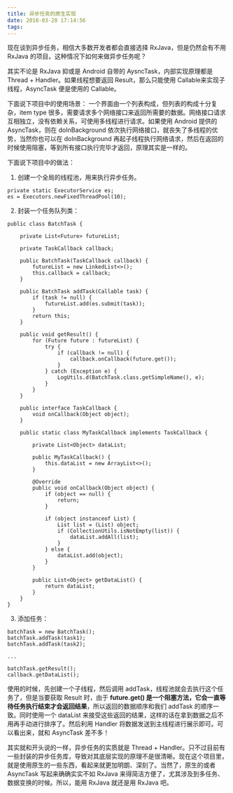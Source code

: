 ```yaml
---
title: 异步任务的原生实现
date: 2018-03-28 17:14:56
tags:
---
```

现在谈到异步任务，相信大多数开发者都会直接选择 RxJava，但是仍然会有不用 RxJava 的项目。这种情况下如何来做异步任务呢？

其实不论是 RxJava 抑或是 Android 自带的 AysncTask，内部实现原理都是 Thread + Handler。如果线程想要返回 Result，那么只能使用 Callable来实现子线程，AsyncTask 便是使用的 Callable。

下面说下项目中的使用场景：
一个界面由一个列表构成，但列表的构成十分复杂，item type 很多，需要请求多个网络接口来返回所需要的数据。网络接口请求互相独立，没有依赖关系，可使用多线程进行请求。如果使用 Android 提供的 AsyncTask，则在 doInBackground 依次执行网络接口，就丧失了多线程的优势，当然你也可以在 doInBackground 再起子线程执行网络请求，然后在返回的时候使用阻塞，等到所有接口执行完毕才返回，原理其实是一样的。

<!-- more -->

下面说下项目中的做法：
1. 创建一个全局的线程池，用来执行异步任务。
```
private static ExecutorService es;
es = Executors.newFixedThreadPool(10);
```
2. 封装一个任务队列类：
```
public class BatchTask {

    private List<Future> futureList;

    private TaskCallback callback;

    public BatchTask(TaskCallback callback) {
        futureList = new LinkedList<>();
        this.callback = callback;
    }

    public BatchTask addTask(Callable task) {
        if (task != null) {
            futureList.add(es.submit(task));
        }
        return this;
    }

    public void getResult() {
        for (Future future : futureList) {
            try {
                if (callback != null) {
                    callback.onCallback(future.get());
                }
            } catch (Exception e) {
                LogUtils.d(BatchTask.class.getSimpleName(), e);
            }
        }
    }

    public interface TaskCallback {
        void onCallback(Object object);
    }

    public static class MyTaskCallback implements TaskCallback {

        private List<Object> dataList;

        public MyTaskCallback() {
            this.dataList = new ArrayList<>();
        }

        @Override
        public void onCallback(Object object) {
            if (object == null) {
                return;
            }

            if (object instanceof List) {
                List list = (List) object;
                if (CollectionUtils.isNotEmpty(list)) {
                    dataList.addAll(list);
                }
            } else {
                dataList.add(object);
            }
        }

        public List<Object> getDataList() {
            return dataList;
        }
    }
}
```
3. 添加任务：
```
batchTask = new BatchTask();
batchTask.addTask(task1);
batchTask.addTask(task2);

...

batchTask.getResult();
callback.getDataList();
```
使用的时候，先创建一个子线程，然后调用 addTask，线程池就会去执行这个任务了，但是当要获取 Result 时，由于 **future.get() 是一个阻塞方法，它会一直等待任务执行结束才会返回结果**，所以返回的数据顺序和我们 addTask 的顺序一致。同时使用一个 dataList 来接受这些返回的结果，这样的话在拿到数据之后不用再手动进行排序了。然后利用 Handler 将数据发送到主线程进行展示即可。可以看出来，就和 AsyncTask 差不多！

其实就和开头说的一样，异步任务的实质就是 Thread + Handler。只不过目前有一些封装的异步任务库，导致对其底层实现的原理不是很清晰。现在这个项目里，就是使用原生的一些东西，看起来就更加明朗、深刻了。当然了，原生的或者 AsyncTask 写起来确确实实不如 RxJava 来得简洁方便了，尤其涉及到多任务、数据变换的时候。所以，能用 RxJava 就还是用 RxJava 吧。
